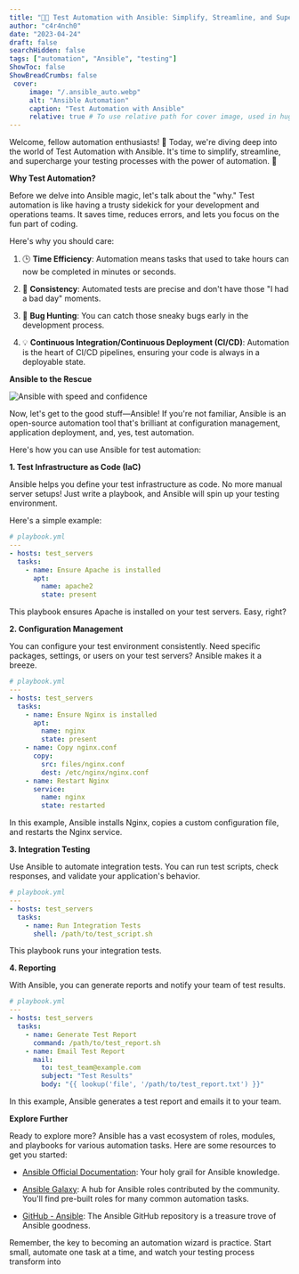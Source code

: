 ```yaml
---
title: "🤖🔧 Test Automation with Ansible: Simplify, Streamline, and Supercharge!"
author: "c4r4nch0"
date: "2023-04-24"
draft: false
searchHidden: false
tags: ["automation", "Ansible", "testing"]
ShowToc: false
ShowBreadCrumbs: false
 cover:
     image: "/.ansible_auto.webp"
     alt: "Ansible Automation"
     caption: "Test Automation with Ansible"
     relative: true # To use relative path for cover image, used in hugo Page-bundles    
---
```


Welcome, fellow automation enthusiasts! 🤖 Today, we're diving deep into the world of Test Automation with Ansible. It's time to simplify, streamline, and supercharge your testing processes with the power of automation. 🚀

**Why Test Automation?**

Before we delve into Ansible magic, let's talk about the "why." Test automation is like having a trusty sidekick for your development and operations teams. It saves time, reduces errors, and lets you focus on the fun part of coding.

Here's why you should care:

1. 🕒 **Time Efficiency**: Automation means tasks that used to take hours can now be completed in minutes or seconds.

2. 🧰 **Consistency**: Automated tests are precise and don't have those "I had a bad day" moments.

3. 🐛 **Bug Hunting**: You can catch those sneaky bugs early in the development process.

4. 💡 **Continuous Integration/Continuous Deployment (CI/CD)**: Automation is the heart of CI/CD pipelines, ensuring your code is always in a deployable state.

**Ansible to the Rescue**

![Ansible with speed and confidence](/.ansible_auto.webp)

Now, let's get to the good stuff—Ansible! If you're not familiar, Ansible is an open-source automation tool that's brilliant at configuration management, application deployment, and, yes, test automation.

Here's how you can use Ansible for test automation:

**1. Test Infrastructure as Code (IaC)**

Ansible helps you define your test infrastructure as code. No more manual server setups! Just write a playbook, and Ansible will spin up your testing environment.

Here's a simple example:

```yaml
# playbook.yml
---
- hosts: test_servers
  tasks:
    - name: Ensure Apache is installed
      apt:
        name: apache2
        state: present
```

This playbook ensures Apache is installed on your test servers. Easy, right?

**2. Configuration Management**

You can configure your test environment consistently. Need specific packages, settings, or users on your test servers? Ansible makes it a breeze.

```yaml
# playbook.yml
---
- hosts: test_servers
  tasks:
    - name: Ensure Nginx is installed
      apt:
        name: nginx
        state: present
    - name: Copy nginx.conf
      copy:
        src: files/nginx.conf
        dest: /etc/nginx/nginx.conf
    - name: Restart Nginx
      service:
        name: nginx
        state: restarted
```

In this example, Ansible installs Nginx, copies a custom configuration file, and restarts the Nginx service.

**3. Integration Testing**

Use Ansible to automate integration tests. You can run test scripts, check responses, and validate your application's behavior.

```yaml
# playbook.yml
---
- hosts: test_servers
  tasks:
    - name: Run Integration Tests
      shell: /path/to/test_script.sh
```

This playbook runs your integration tests.

**4. Reporting**

With Ansible, you can generate reports and notify your team of test results.

```yaml
# playbook.yml
---
- hosts: test_servers
  tasks:
    - name: Generate Test Report
      command: /path/to/test_report.sh
    - name: Email Test Report
      mail:
        to: test_team@example.com
        subject: "Test Results"
        body: "{{ lookup('file', '/path/to/test_report.txt') }}"
```

In this example, Ansible generates a test report and emails it to your team.

**Explore Further**

Ready to explore more? Ansible has a vast ecosystem of roles, modules, and playbooks for various automation tasks. Here are some resources to get you started:

- [Ansible Official Documentation](https://docs.ansible.com/ansible/latest/index.html): Your holy grail for Ansible knowledge.

- [Ansible Galaxy](https://galaxy.ansible.com/): A hub for Ansible roles contributed by the community. You'll find pre-built roles for many common automation tasks.

- [GitHub - Ansible](https://github.com/ansible/ansible): The Ansible GitHub repository is a treasure trove of Ansible goodness.

Remember, the key to becoming an automation wizard is practice. Start small, automate one task at a time, and watch your testing process transform into